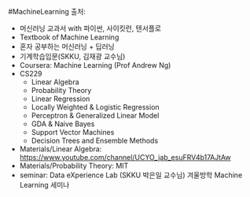 #MachineLearning
출처: 
- 머신러닝 교과서 with 파이썬, 사이킷런, 텐서플로 
- Textbook of Machine Learning
- 혼자 공부하는 머신러닝 + 딥러닝
- 기계학습입문(SKKU, 김재광 교수님)
- Coursera: Machine Learning (Prof Andrew Ng)
- CS229
  - Linear Algebra
  - Probability Theory
  - Linear Regression
  - Locally Weighted & Logistic Regression
  - Perceptron & Generalized Linear Model
  - GDA & Naive Bayes
  - Support Vector Machines
  - Decision Trees and Ensemble Methods
- Materials/Linear Algebra: https://www.youtube.com/channel/UCYO_jab_esuFRV4b17AJtAw
- Materials/Probability Theory: MIT
- seminar: Data eXperience Lab (SKKU 박은일 교수님) 겨울방학 Machine Learning 세미나

